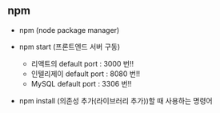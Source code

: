 ## npm

- npm (node package manager)
- npm start (프론트엔드 서버 구동)
    - 리액트의 default port : 3000 번!!
    - 인텔리제이 default port : 8080 번!!
    - MySQL default port : 3306  번!!

- npm install (의존성 추가(라이브러리 추가))할 때 사용하는 명령어
